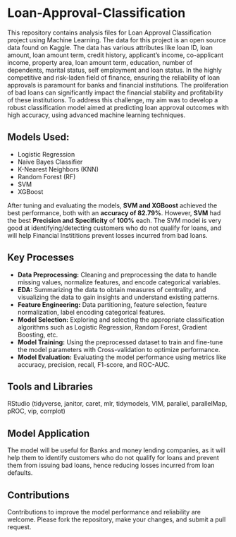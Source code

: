 # Loan-Approval-Classification

This repository contains analysis files for Loan Approval Classification project using Machine Learning. The data for this project is an open source data found on Kaggle. The data has various attributes like loan ID, loan amount, loan amount term, credit history, applicant’s income, co-applicant income, property area, loan amount term, education, number of dependents, marital status, self employment and loan status. In the highly competitive and risk-laden field of finance, ensuring the reliability of loan approvals is paramount for banks and financial institutions. The proliferation of bad loans can significantly impact the financial stability and profitability of these institutions. To address this challenge, my aim was to develop a robust classification model aimed at predicting loan approval outcomes with high accuracy, using advanced machine learning techniques.

## Models Used:
* Logistic Regression
* Naive Bayes Classifier
* K-Nearest Neighbors (KNN)
* Random Forest (RF)
* SVM
* XGBoost

After tuning and evaluating the models, **SVM and XGBoost** achieved the best performance, both with an **accuracy of 82.79%**. However, **SVM** had the best **Precision and Specificity** of **100%** each. The SVM model is very good at identifying/detecting customers who do not qualify for loans, and will help Financial Instititions prevent losses incurred from bad loans.

## Key Processes

* **Data Preprocessing:** Cleaning and preprocessing the data to handle missing values, normalize features, and encode categorical variables.
* **EDA:** Summarizing the data to obtain measures of centrality, and visualizing the data to gain insights and understand existing patterns.
* **Feature Engineering:** Data partitioning, feature selection, feature normalization, label encoding categorical features.
* **Model Selection:** Exploring and selecting the appropriate classification algorithms such as Logistic Regression, Random Forest, Gradient Boosting, etc.
* **Model Training:** Using the preprocessed dataset to train and fine-tune the model parameters with Cross-validation to optimize performance.
* **Model Evaluation:** Evaluating the model performance using metrics like accuracy, precision, recall, F1-score, and ROC-AUC.

## Tools and Libraries
RStudio (tidyverse, janitor, caret, mlr, tidymodels, VIM, parallel, parallelMap, pROC, vip, corrplot)

## Model Application

The model will be useful for Banks and money lending companies, as it will help them to identify customers who do not qualify for loans and prevent them from issuing bad loans, hence reducing losses incurred from loan defaults.

## Contributions
Contributions to improve the model performance and reliability are welcome. Please fork the repository, make your changes, and submit a pull request.
